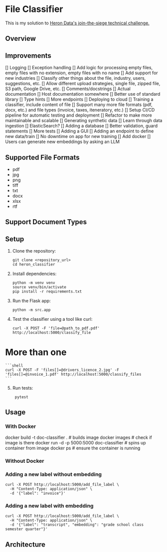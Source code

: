 # File Classifier

This is my solution to [Heron Data's join-the-siege technical challenge.](https://github.com/heron-data/join-the-siege)

## Overview

## Improvements

[] Logging
[] Exception handling 
[] Add logic for processing empty files, empty files with no extension, empty files with no name
[] Add support for new industries
[] Classify other things about the file, industry, users, suggestions, etc.
[] Allow different upload strategies, single file, zipped file, S3 path, Google Drive, etc.
[] Comments/docstrings
[] Actual documentation
[] Host documentation somewhere
[] Better use of standard library
[] Type hints
[] More endpoints
[] Deploying to cloud
[] Training a classifier, include content of file
[] Support many more file formats (pdf, docx, etc.) and file types (invoice, taxes, iteneratory, etc.)
[] Setup CI/CD pipeline for automatic testing and deployment
[] Refactor to make more maintainable and scalable
[] Generating synthetic data
[] Learn through data ingestion
[] ElasticSearch?
[] Adding a database
[] Better validation, guard statements
[] More tests
[] Adding a GUI
[] Adding an endpoint to define new data/train
[] No downtime on app for new training
[] Add docker
[] Users can generate new embeddings by asking an LLM

## Supported File Formats

- pdf
- jpg
- png
- tiff
- txt
- docx
- xlsx
- rtf

## Support Document Types

## Setup

1. Clone the repository:

    ```shell
    git clone <repository_url>
    cd heron_classifier
    ```

2. Install dependencies:

    ```shell
    python -m venv venv
    source venv/bin/activate
    pip install -r requirements.txt
    ```

3. Run the Flask app:

    ```shell
    python -m src.app
    ```

4. Test the classifier using a tool like curl:

    ```shell
    curl -X POST -F 'file=@path_to_pdf.pdf' http://localhost:5000/classify_file
    ```

# More than one

    ```shell
    curl -X POST -F 'files[]=@drivers_licence_2.jpg' -F 'files[]=@invoice_1.pdf' http://localhost:5000/classify_files
    ```

5. Run tests:

   ```shell
    pytest
    ```

## Usage

### With Docker

docker build -t doc-classifier . # builds image
docker images # check if image is there
docker run -d -p 5000:5000 doc-classifier # spins up container from image
docker ps # ensure the container is running

### Without Docker


### Adding a new label without embedding

```shell
curl -X POST http://localhost:5000/add_file_label \
  -H "Content-Type: application/json" \
  -d '{"label": "invoice"}'
```

### Adding a new label with embedding

```shell
curl -X POST http://localhost:5000/add_file_label \
  -H "Content-Type: application/json" \
  -d '{"label": "transcript", "embedding": "grade school class semester quarter"}'
```


## Architecture

